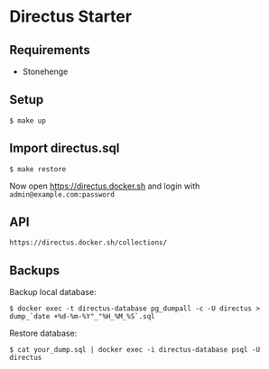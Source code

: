 # Directus Starter

## Requirements

- Stonehenge

## Setup

```
$ make up
```

## Import directus.sql

```
$ make restore
```

Now open https://directus.docker.sh and login with `admin@example.com:password`

## API

`https://directus.docker.sh/collections/`

## Backups

Backup local database:

```
$ docker exec -t directus-database pg_dumpall -c -U directus > dump_`date +%d-%m-%Y"_"%H_%M_%S`.sql
```

Restore database:

```
$ cat your_dump.sql | docker exec -i directus-database psql -U directus
```
